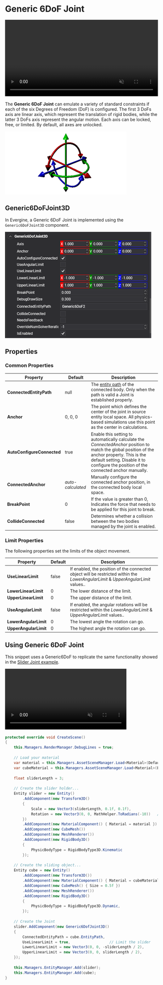 # Generic 6DoF Joint

<video autoplay loop muted width="100%" height="auto">
  <source src="images/Generic6DoFVideo.mp4" type="video/mp4">
</video>

The **Generic 6DoF Joint** can emulate a variety of standard constraints if each of the six Degrees of Freedom (DoF) is configured. The first 3 DoFs axis are linear axis, which represent the translation of rigid bodies, while the latter 3 DoFs axis represent the angular motion. Each axis can be locked, free, or limited. By default, all axes are unlocked.

![6DoF](images/6dofJoint.png)

## Generic6DoFJoint3D

In Evergine, a Generic 6DoF Joint is implemented using the `Generic6DoFJoint3D` component.

![Generic6DoFJoint3D](images/generic6DoFComponent.png)


## Properties

### Common Properties

| Property | Default | Description |
| --- | --- | --- |
| **ConnectedEntityPath** | null |  The [entity path](../../basics/component_arch/entities/entity_hierarchy.md#entity-paths) of the connected body. Only when the path is valid a Joint is established properly. |
| **Anchor** | 0, 0, 0 | The point which defines the center of the joint in source entity local space. All physics-based simulations use this point as the center in calculations. |
| **AutoConfigureConnected** | true | Enable this setting to automatically calculate the *ConnectedAnchor* position to match the global position of the anchor property. This is the default setting. Disable it to configure the position of the connected anchor manually. |
| **ConnectedAnchor** | *auto-calculated* | Manually configure the connected anchor position, in the connected body local space. |
| **BreakPoint** | 0 | If the value is greater than 0, Indicates the force that needs to be applied for this joint to break. |
| **CollideConnected** | false | Determines whether a collision between the two bodies managed by the joint is enabled. |

### Limit Properties

The following properties set the limits of the object movement.

| Property | Default | Description |
| --- | --- | --- |
| **UseLinearLimit** | false |  If enabled, the position of the connected object will be restricted within the *LowerAngularLimit* & *UpperAngularLimit* values.. |
| **LowerLinearLimit** | 0 |  The lower distance of the limit. |
| **UpperLinearLimit** | 0 |  The upper distance of the limit. |
| **UseAngularLimit** | false |  If enabled, the angular rotations will be restricted within the *LowerAngularLimit* & *UpperAngularLimit* values.. |
| **LowerAngularLimit** | 0 |  The lowest angle the rotation can go. |
| **UpperAngularLimit** | 0 |  The highest  angle the rotation can go. |

## Using Generic 6DoF Joint

This snippet uses a Generic6DoF to replicate the same functionality showed in the [Slider Joint example](slider_joint.md#using-slider-joint).

<video autoplay loop muted width="400px" height="auto">
  <source src="images/Generic6DoFSample.mp4" type="video/mp4">
</video>

```csharp
protected override void CreateScene()
{
    this.Managers.RenderManager.DebugLines = true;

    // Load your material
    var material = this.Managers.AssetSceneManager.Load<Material>(DefaultResourcesIDs.DefaultMaterialID);
    var cubeMaterial = this.Managers.AssetSceneManager.Load<Material>(EvergineContent.CrateMat);

    float sliderLength = 3;

    // Create the slider holder...
    Entity slider = new Entity()
        .AddComponent(new Transform3D()
        {
            Scale = new Vector3(sliderLength, 0.1f, 0.1f),
            Rotation = new Vector3(0, 0, MathHelper.ToRadians(-10))   // Rotate 10º the slider axis
        })
        .AddComponent(new MaterialComponent() { Material = material })
        .AddComponent(new CubeMesh())
        .AddComponent(new MeshRenderer())
        .AddComponent(new RigidBody3D()
        {
            PhysicBodyType = RigidBodyType3D.Kinematic
        });

    // Create the sliding object...
    Entity cube = new Entity()
        .AddComponent(new Transform3D())
        .AddComponent(new MaterialComponent() { Material = cubeMaterial })
        .AddComponent(new CubeMesh() { Size = 0.5f })
        .AddComponent(new MeshRenderer())
        .AddComponent(new RigidBody3D()
        {
            PhysicBodyType = RigidBodyType3D.Dynamic,
        });

    // Create the Joint
    slider.AddComponent(new Generic6DofJoint3D()
    {
        ConnectedEntityPath = cube.EntityPath,
        UseLinearLimit = true,                  // Limit the slider
        LowerLinearLimit = new Vector3(0, 0, -sliderLength / 2),
        UpperLinearLimit = new Vector3(0, 0, sliderLength / 2),
    });

    this.Managers.EntityManager.Add(slider);
    this.Managers.EntityManager.Add(cube);
}
```